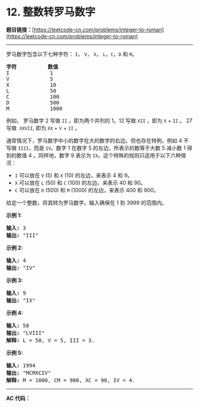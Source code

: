 # 12. 整数转罗马数字

**题目链接：**[https://leetcode-cn.com/problems/integer-to-roman](https://leetcode-cn.com/problems/integer-to-roman)

---

<div class="content__1Y2H">
 <div class="notranslate">
  <p>罗马数字包含以下七种字符：&nbsp;<code>I</code>，&nbsp;<code>V</code>，&nbsp;<code>X</code>，&nbsp;<code>L</code>，<code>C</code>，<code>D</code>&nbsp;和&nbsp;<code>M</code>。</p> 
  <pre class="language-text"><strong>字符</strong>          <strong>数值</strong>
I             1
V             5
X             10
L             50
C             100
D             500
M             1000</pre> 
  <p>例如， 罗马数字 2 写做&nbsp;<code>II</code>&nbsp;，即为两个并列的 1。12 写做&nbsp;<code>XII</code>&nbsp;，即为&nbsp;<code>X</code>&nbsp;+&nbsp;<code>II</code>&nbsp;。 27 写做&nbsp;&nbsp;<code>XXVII</code>, 即为&nbsp;<code>XX</code>&nbsp;+&nbsp;<code>V</code>&nbsp;+&nbsp;<code>II</code>&nbsp;。</p> 
  <p>通常情况下，罗马数字中小的数字在大的数字的右边。但也存在特例，例如 4 不写做&nbsp;<code>IIII</code>，而是&nbsp;<code>IV</code>。数字 1 在数字 5 的左边，所表示的数等于大数 5 减小数 1 得到的数值 4 。同样地，数字 9 表示为&nbsp;<code>IX</code>。这个特殊的规则只适用于以下六种情况：</p> 
  <ul> 
   <li><code>I</code>&nbsp;可以放在&nbsp;<code>V</code>&nbsp;(5) 和&nbsp;<code>X</code>&nbsp;(10) 的左边，来表示 4 和 9。</li> 
   <li><code>X</code>&nbsp;可以放在&nbsp;<code>L</code>&nbsp;(50) 和&nbsp;<code>C</code>&nbsp;(100) 的左边，来表示 40 和&nbsp;90。&nbsp;</li> 
   <li><code>C</code>&nbsp;可以放在&nbsp;<code>D</code>&nbsp;(500) 和&nbsp;<code>M</code>&nbsp;(1000) 的左边，来表示&nbsp;400 和&nbsp;900。</li> 
  </ul> 
  <p>给定一个整数，将其转为罗马数字。输入确保在 1&nbsp;到 3999 的范围内。</p> 
  <p><strong>示例&nbsp;1:</strong></p> 
  <pre class="language-text"><strong>输入:</strong>&nbsp;3
<strong>输出:</strong> "III"</pre> 
  <p><strong>示例&nbsp;2:</strong></p> 
  <pre class="language-text"><strong>输入:</strong>&nbsp;4
<strong>输出:</strong> "IV"</pre> 
  <p><strong>示例&nbsp;3:</strong></p> 
  <pre class="language-text"><strong>输入:</strong>&nbsp;9
<strong>输出:</strong> "IX"</pre> 
  <p><strong>示例&nbsp;4:</strong></p> 
  <pre class="language-text"><strong>输入:</strong>&nbsp;58
<strong>输出:</strong> "LVIII"
<strong>解释:</strong> L = 50, V = 5, III = 3.
</pre> 
  <p><strong>示例&nbsp;5:</strong></p> 
  <pre class="language-text"><strong>输入:</strong>&nbsp;1994
<strong>输出:</strong> "MCMXCIV"
<strong>解释:</strong> M = 1000, CM = 900, XC = 90, IV = 4.</pre> 
 </div>
</div>

---

**AC 代码：**

```java

```